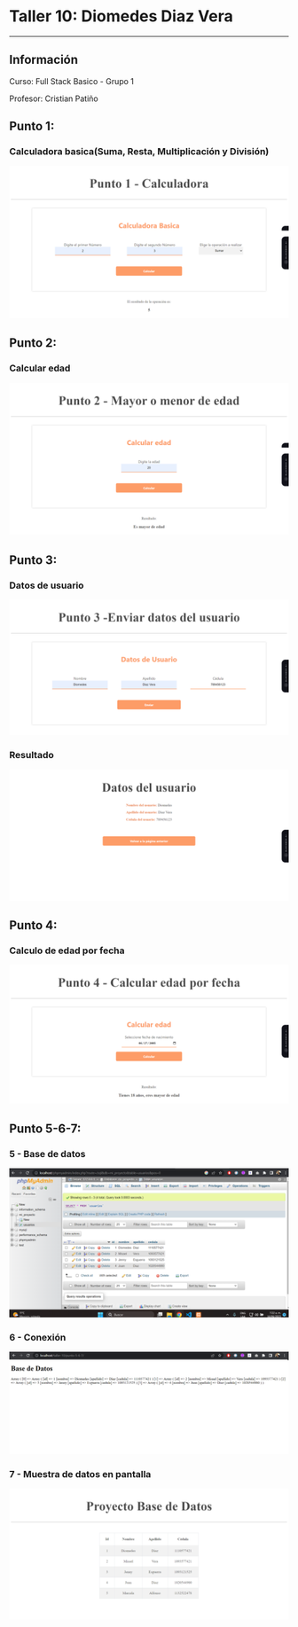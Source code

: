 <h1>Taller 10: Diomedes Diaz Vera</h1>
<hr>
<h2>Información</h2>
<p>Curso: Full Stack Basico - Grupo 1</p>
<p>Profesor: Cristian Patiño</p>
<h2>Punto 1:</h2>
<h3>Calculadora basica(Suma, Resta, Multiplicación y División)</h3>
<img src="./public/images/calculator.png" alt="Calculator">

<h2>Punto 2:</h2>
<h3>Calcular edad</h3>
<img src="./public/images/ElderMinorAge.png" alt="Age">

<h2>Punto 3:</h2>
<h3>Datos de usuario</h3>
<img src="./public/images/DataUser.png" alt="DataUser">
<h3>Resultado</h3>
<img src="./public/images/ResultDataUser.png" alt="ResultDataUser">

<h2>Punto 4:</h2>
<h3>Calculo de edad por fecha</h3>
<img src="./public/images/BirthDate.png" alt="Date">

<h2>Punto 5-6-7:</h2>
<h3>5 - Base de datos</h3>
<img src="./public/images/mysql.png" alt="mysql">
<h3>6 - Conexión</h3>
<img src="./public/images/connection.png" alt="connection">
<h3>7 - Muestra de datos en pantalla</h3>
<img src="./public/images/bd.png" alt="bd">